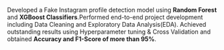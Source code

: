 Developed a Fake Instagram profile detection model using **Random Forest** and **XGBoost Classifiers**.Performed end-to-end project development including Data Cleaning and Exploratory Data Analysis(EDA). Achieved outstanding results using Hyperparameter tuning & Cross Validation and obtained **Accuracy and F1-Score of more than 95%**.
